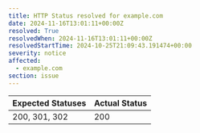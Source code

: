 ```yaml
---
title: HTTP Status resolved for example.com
date: 2024-11-16T13:01:11+00:00Z
resolved: True
resolvedWhen: 2024-11-16T13:01:11+00:00Z
resolvedStartTime: 2024-10-25T21:09:43.191474+00:00
severity: notice
affected:
  - example.com
section: issue
---
```


| Expected Statuses | Actual Status  |
|-------------------|----------------|
| 200, 301, 302 | 200 |
